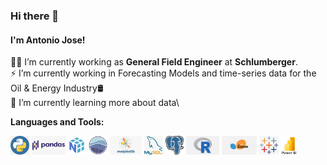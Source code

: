### Hi there 👋  
#### I'm Antonio Jose!   

👨‍💻 I’m currently working as <b>General Field Engineer</b> at <b>Schlumberger</b>.\
:zap: I’m currently working in Forecasting Models and time-series data for the Oil & Energy Industry:oil_drum:\
🌱 I’m currently learning more about data\ 

**Languages and Tools:**

<code><img height="30" src="Images/python.png"></code> <code><img height="30" src="Images/pandas.png"></code>  <code><img height="30" src="Images/numpy.png"></code> <code><img height="30" src="Images/seaborn.png"></code> <code><img height="30" src="Images/matplotlib.png"></code> <code><img height="30" src="Images/MySQL.png"></code> <code><img height="30" src="Images/Postgresql.png"></code>
<code><img height="30" src="Images/R.png"></code> <code><img height="30" src="Images/Scikitlearn.png"></code> <code><img height="30" src="Images/Tableau.png"></code> <code><img height="30" src="Images/PowerBI.png"></code>
